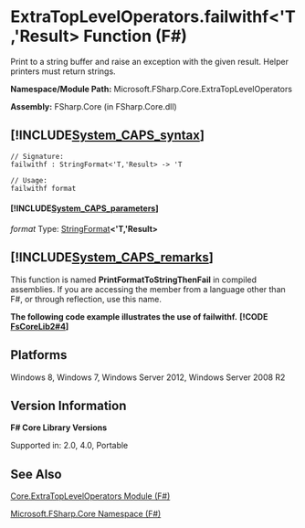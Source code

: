 # ExtraTopLevelOperators.failwithf<'T,'Result> Function (F#)

Print to a string buffer and raise an exception with the given result. Helper printers must return strings.

**Namespace/Module Path:** Microsoft.FSharp.Core.ExtraTopLevelOperators

**Assembly:** FSharp.Core (in FSharp.Core.dll)


## [!INCLUDE[System_CAPS_syntax](//System/Token/System_CAPS_syntax_md.md)]

```
// Signature:
failwithf : StringFormat<'T,'Result> -> 'T

// Usage:
failwithf format
```

#### [!INCLUDE[System_CAPS_parameters](//System/Token/System_CAPS_parameters_md.md)]
*format*
Type: [StringFormat](http://msdn.microsoft.com/en-us/library/d69a911f-3a25-42fa-bd51-a9c9c1102fa8)**&lt;'T,'Result&gt;**




## [!INCLUDE[System_CAPS_remarks](//System/Token/System_CAPS_remarks_md.md)]
This function is named **PrintFormatToStringThenFail** in compiled assemblies. If you are accessing the member from a language other than F#, or through reflection, use this name.

**The following code example illustrates the use of failwithf.**
**[!CODE [FsCoreLib2#4](../CodeSnippet/VS_Snippets_Fsharp/fscorelib2/FSharp/fs/program.fs#4)]**
## Platforms
Windows 8, Windows 7, Windows Server 2012, Windows Server 2008 R2


## Version Information
**F# Core Library Versions**

Supported in: 2.0, 4.0, Portable




## See Also
[Core.ExtraTopLevelOperators Module &#40;F&#35;&#41;](Core.ExtraTopLevelOperators+Module+28%F%2329%.md)

[Microsoft.FSharp.Core Namespace &#40;F&#35;&#41;](Microsoft.FSharp.Core+Namespace+28%F%2329%.md)

